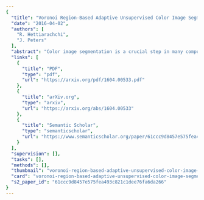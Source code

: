 ```yaml
---
{
  "title": "Voronoi Region-Based Adaptive Unsupervised Color Image Segmentation",
  "date": "2016-04-02",
  "authors": [
    "R. Hettiarachchi",
    "J. Peters"
  ],
  "abstract": "Color image segmentation is a crucial step in many computer vision and pattern recognition applications. This paper introduces an adaptive and unsupervised approach based on Voronoi regions to solve the color image segmentation problem. The proposed method uses a hybrid of spatial and feature space Dirichlet tessellation followed by inter-Voronoi region proximal cluster merging to automatically find the number of clusters and cluster centroids in an image. Since, the Voronoi regions are much smaller compared to the whole image, Voronoi region-wise clustering improves the efficiency and accuracy of the number of clusters and cluster centroid estimation process. The proposed method was compared with four other adaptive unsupervised cluster-based image segmentation algorithms on three image segmentation evaluation benchmarks. The experimental results reported in this paper confirm that the proposed method outperforms the existing algorithms in terms of the image segmentation quality and results in much lower average execution time per image. HighlightsWe propose a hybrid of Dirichlet tessellation to automatically segment an image.Spatial Dirichlet tessellation adaptively divides an image into Voronoi regions.Feature space Dirichlet tessellation adaptively clusters pixels in Voronoi regions.Inter-Voronoi region proximal cluster merging automatically finds the final clusters.",
  "links": [
    {
      "title": "PDF",
      "type": "pdf",
      "url": "https://arxiv.org/pdf/1604.00533.pdf"
    },
    {
      "title": "arXiv.org",
      "type": "arxiv",
      "url": "https://arxiv.org/abs/1604.00533"
    },
    {
      "title": "Semantic Scholar",
      "type": "semanticscholar",
      "url": "https://www.semanticscholar.org/paper/61ccc9d8457e575fea493c821c1dee76fa6da266"
    }
  ],
  "supervision": [],
  "tasks": [],
  "methods": [],
  "thumbnail": "voronoi-region-based-adaptive-unsupervised-color-image-segmentation-thumb.jpg",
  "card": "voronoi-region-based-adaptive-unsupervised-color-image-segmentation-card.jpg",
  "s2_paper_id": "61ccc9d8457e575fea493c821c1dee76fa6da266"
}
---
```


